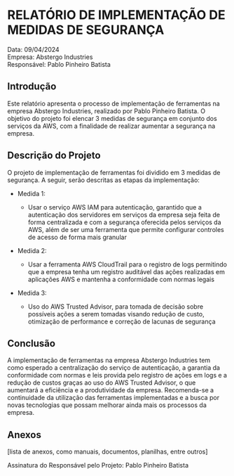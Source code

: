 # RELATÓRIO DE IMPLEMENTAÇÃO DE MEDIDAS DE SEGURANÇA
Data: 09/04/2024  
Empresa: Abstergo Industries  
Responsável: Pablo Pinheiro Batista  

## Introdução
Este relatório apresenta o processo de implementação de ferramentas na empresa Abstergo Industries, realizado por Pablo Pinheiro Batista. O objetivo do projeto foi elencar 3 medidas de segurança em conjunto dos serviços da AWS, com a finalidade de realizar aumentar a segurança na empresa.

## Descrição do Projeto
O projeto de implementação de ferramentas foi dividido em 3 medidas de segurança. A seguir, serão descritas as etapas da implementação:

- Medida 1: 
  - Usar o serviço AWS IAM para autenticação, garantido que a autenticação dos servidores em serviços da empresa seja feita de forma centralizada e com a segurança oferecida pelos serviços da AWS, além de ser uma ferramenta que permite configurar controles de acesso de forma mais granular

- Medida 2: 
  - Usar a ferramenta AWS CloudTrail para o registro de logs permitindo que a empresa tenha um registro auditável das ações realizadas em aplicações AWS e mantenha a conformidade com normas legais

- Medida 3: 
  - Uso do AWS Trusted Advisor, para tomada de decisão sobre possíveis ações a serem tomadas visando redução de custo, otimização de performance e correção de lacunas de segurança

## Conclusão
A implementação de ferramentas na empresa Abstergo Industries tem como esperado a centralização do serviço de autenticação, a garantia da conformidade com normas e leis provida pelo registro de ações em logs e a redução de custos graças ao uso do AWS Trusted Advisor, o que aumentará a eficiência e a produtividade da empresa. Recomenda-se a continuidade da utilização das ferramentas implementadas e a busca por novas tecnologias que possam melhorar ainda mais os processos da empresa.

## Anexos
[lista de anexos, como manuais, documentos, planilhas, entre outros]

Assinatura do Responsável pelo Projeto: Pablo Pinheiro Batista
